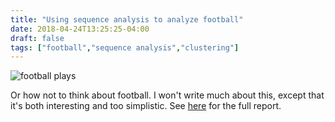 ```yaml
---
title: "Using sequence analysis to analyze football"
date: 2018-04-24T13:25:25-04:00
draft: false
tags: ["football","sequence analysis","clustering"]
---
```


![football plays](/img/football/modal.png)

Or how not to think about football. 
I won't write much about this, except that it's both interesting and too simplistic.
See [here](/pdf/seqAnalysis.football.pdf) for the full report.
